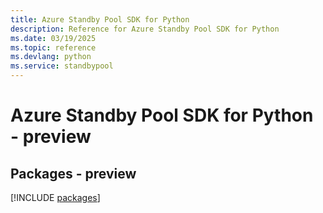 ```yaml
---
title: Azure Standby Pool SDK for Python
description: Reference for Azure Standby Pool SDK for Python
ms.date: 03/19/2025
ms.topic: reference
ms.devlang: python
ms.service: standbypool
---
```

# Azure Standby Pool SDK for Python - preview
## Packages - preview
[!INCLUDE [packages](standby-pool-index.md)]